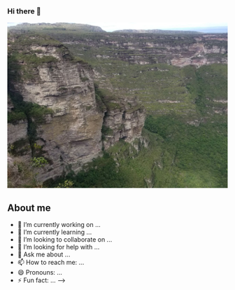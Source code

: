 ### Hi there 👋

![Hi](https://raw.githubusercontent.com/YenOjeda/YenOjeda/main/IMG-20180325-WA0233.jpg)

## About me
- 🔭 I’m currently working on ...
- 🌱 I’m currently learning ...
- 👯 I’m looking to collaborate on ...
- 🤔 I’m looking for help with ...
- 💬 Ask me about ...
- 📫 How to reach me: ...
- 😄 Pronouns: ...
- ⚡ Fun fact: ...
-->
